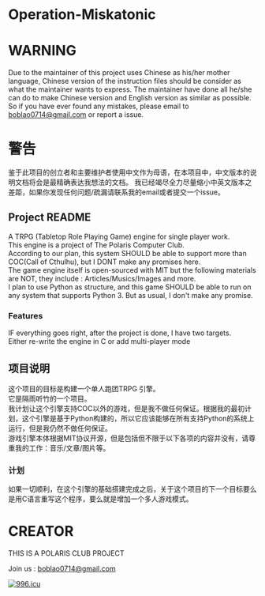 # Operation-Miskatonic

# WARNING
Due to the maintainer of this project uses Chinese as his/her mother language, Chinese version of the instruction files should be consider as what the maintainer wants to express.
The maintainer have done all he/she can do to make Chinese version and English version as similar as possible. So if you have ever found any mistakes, please email to boblao0714@gmail.com or report a issue.  

# 警告
鉴于此项目的创立者和主要维护者使用中文作为母语，在本项目中，中文版本的说明文档将会是最精确表达我想法的文档。
我已经竭尽全力尽量缩小中英文版本之差距，如果你发现任何问题/疏漏请联系我的email或者提交一个issue。
  
## Project README  
A TRPG (Tabletop Role Playing Game) engine for single player work.  
This engine is a project of The Polaris Computer Club.  
According to our plan, this system SHOULD be able to support more than COC(Call of Cthulhu), but I DONT make any promises here.  
The game engine itself is open-sourced with MIT but the following materials are NOT, they include : Articles/Musics/Images and more.  
I plan to use Python as structure, and this game SHOULD be able to run on any system that supports Python 3. But as usual, I don't make any promise.   

### Features

IF everything goes right, after the project is done, I have two targets.  
Either re-write the engine in C or add multi-player mode  


## 项目说明
这个项目的目标是构建一个单人跑团TRPG 引擎。  
它是隔雨听竹的一个项目。  
我计划让这个引擎支持COC以外的游戏，但是我不做任何保证。根据我的最初计划，这个引擎是基于Python构建的，所以它应该能够在所有支持Python的系统上运行，但是我仍然不做任何保证。  
游戏引擎本体根据MIT协议开源，但是包括但不限于以下各项的内容并没有，请尊重我的工作：音乐/文章/图片等。  

### 计划

如果一切顺利，在这个引擎的基础搭建完成之后，关于这个项目的下一个目标要么是用C语言重写这个程序，要么就是增加一个多人游戏模式。  

# CREATOR
THIS IS A POLARIS CLUB PROJECT  

Join us : boblao0714@gmail.com  



<a href="https://996.icu"><img src="https://img.shields.io/badge/link-996.icu-red.svg" alt="996.icu" /></a>  